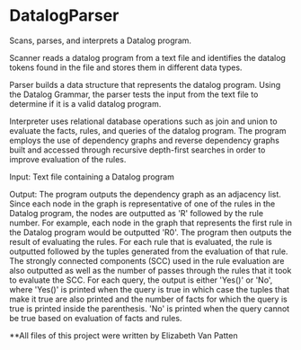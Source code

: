 # DatalogParser
Scans, parses, and interprets a Datalog program.

Scanner reads a datalog program from a text file and identifies the datalog tokens found in the file and stores them in different data types.

Parser builds a data structure that represents the datalog program. Using the Datalog Grammar, the parser tests the input from the text file to determine if it is a valid datalog program. 

Interpreter uses relational database operations such as join and union to evaluate the facts, rules, and queries of the datalog program. The program employs the use of dependency graphs and reverse dependency graphs built and accessed through recursive depth-first searches in order to improve evaluation of the rules.

Input: Text file containing a Datalog program

Output: The program outputs the dependency graph as an adjacency list. Since each node in the graph is representative of one of the rules in the Datalog program, the nodes are outputted as 'R' followed by the rule number. For example, each node in the graph that represents the first rule in the Datalog program would be outputted 'R0'. The program then outputs the result of evaluating the rules. For each rule that is evaluated, the rule is outputted followed by the tuples generated from the evaluation of that rule. The strongly connected components (SCC) used in the rule evaluation are also outputted as well as the number of passes through the rules that it took to evaluate the SCC. For each query, the output is either 'Yes()' or 'No', where 'Yes()' is printed when the query is true in which case the tuples that make it true are also printed and the number of facts for which the query is true is printed inside the parenthesis. 'No' is printed when the query cannot be true based on evaluation of facts and rules.

**All files of this project were written by Elizabeth Van Patten
